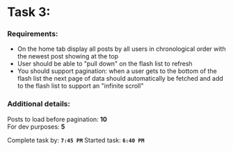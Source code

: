 # Task 3:
### Requirements:
- On the home tab display all posts by all users in chronological order with 
the newest post showing at the top
- User should be able to "pull down" on the flash list to refresh
- You should support pagination: when a user gets to the bottom of the flash
list the next page of data should automatically be fetched and add to the flash
list to support an "infinite scroll"

### Additional details:
Posts to load before pagination: **10**  
For dev purposes: **5**

Complete task by: **`7:45 PM`** 
Started task: **`6:40 PM`**
